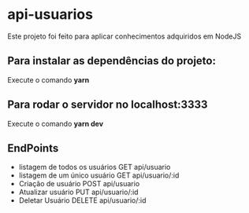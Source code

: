 # api-usuarios

Este projeto foi feito para aplicar conhecimentos adquiridos em NodeJS

## **Para instalar as dependências do projeto:**
Execute o comando **yarn**

## **Para rodar o servidor no localhost:3333**
Execute o comando **yarn dev**


## EndPoints
- listagem de todos os usuários GET api/usuario
- listagem de um único usuário GET api/usuario/:id
- Criação de usuário POST api/usuario
- Atualizar usuário PUT api/usuario/:id
- Deletar Usuário DELETE api/usuario/:id




